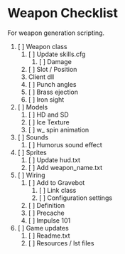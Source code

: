 # Weapon Checklist

For weapon generation scripting.

1. [ ] Weapon class
    1. [ ] Update skills.cfg
        1. [ ] Damage
    1. [ ] Slot / Position
    1. Client dll
      1. [ ] Punch angles
      1. [ ] Brass ejection
      1. [ ] Iron sight
1. [ ] Models
    1. [ ] HD and SD
    1. [ ] Ice Texture
    1. [ ] w_ spin animation
1. [ ] Sounds
    1. [ ] Humorus sound effect
1. [ ] Sprites
    1. [ ] Update hud.txt
    1. [ ] Add weapon_name.txt
1. [ ] Wiring
    1. [ ] Add to Gravebot
        1. [ ] Link class
        1. [ ] Configuration settings
    1. [ ] Definition
    1. [ ] Precache
    1. [ ] Impulse 101
1. [ ] Game updates
    1. [ ] Readme.txt
    1. [ ] Resources / lst files
